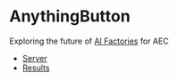 # AnythingButton

Exploring the future of [AI Factories](https://aria.run/index_en.html) for AEC

* [Server](https://github.com/rvba/AnythingButton_Server)
* [Results](https://github.com/juanriopizzella/AnythingButton_Results)
